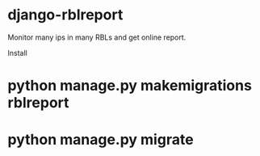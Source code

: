 # django-rblreport
Monitor many ips in many RBLs and get online report.


Install

# python manage.py makemigrations rblreport
# python manage.py migrate
